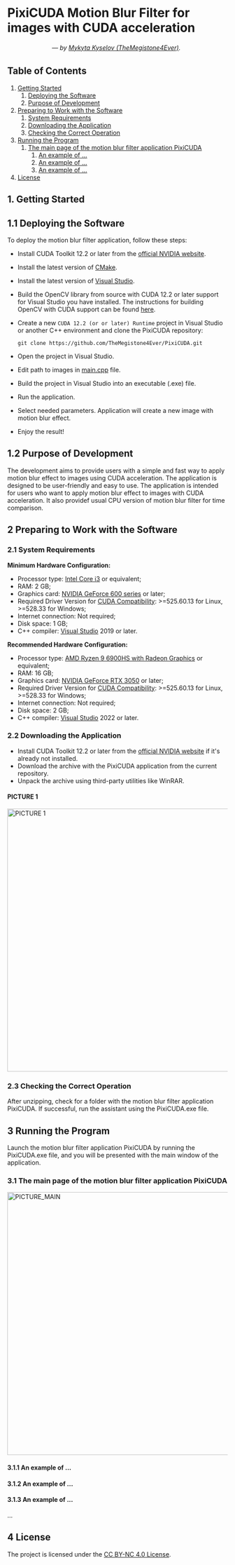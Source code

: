 # PixiCUDA Motion Blur Filter for images with CUDA acceleration
###### &emsp;&emsp;&emsp;&emsp;&emsp;&emsp;&emsp; — by [Mykyta Kyselov (TheMegistone4Ever)](https://github.com/TheMegistone4Ever).

## Table of Contents

1. [Getting Started](#1-getting-started)
   1. [Deploying the Software](#11-deploying-the-software)
   2. [Purpose of Development](#12-purpose-of-development)
2. [Preparing to Work with the Software](#2-preparing-to-work-with-the-software)
   1. [System Requirements](#21-system-requirements)
   2. [Downloading the Application](#22-downloading-the-application)
   3. [Checking the Correct Operation](#23-checking-the-correct-operation)
3. [Running the Program](#3-running-the-program)
   1. [The main page of the motion blur filter application PixiCUDA](#31-the-main-page-of-the-motion-blur-filter-application-pixicuda)
	  1. [An example of ...](#311-an-example-of-)
	  2. [An example of ...](#312-an-example-of-)
	  3. [An example of ...](#313-an-example-of-)
4. [License](#4-license)

## 1. Getting Started

## 1.1 Deploying the Software

To deploy the motion blur filter application, follow these steps:

- Install CUDA Toolkit 12.2 or later from the [official NVIDIA website](https://developer.nvidia.com/cuda-downloads).
- Install the latest version of [CMake](https://cmake.org/download/).
- Install the latest version of [Visual Studio](https://visualstudio.microsoft.com/).										
- Build the OpenCV library from source with CUDA 12.2 or later support for Visual Studio you have installed. The instructions for
  building OpenCV with CUDA support can be found [here](https://docs.opencv.org/master/d6/d15/tutorial_building_tegra_cuda.html).
- Create a new `CUDA 12.2 (or or later) Runtime` project in Visual Studio or another C++ environment and clone the PixiCUDA repository:

  `git clone https://github.com/TheMegistone4Ever/PixiCUDA.git`

- Open the project in Visual Studio.
- Edit path to images in [main.cpp](PixiCUDA\src\main.cpp) file.
- Build the project in Visual Studio into an executable (.exe) file.
- Run the application.														
- Select needed parameters. Application will create a new image with motion blur effect.
- Enjoy the result!

## 1.2 Purpose of Development

The development aims to provide users with a simple and fast way to apply motion blur effect to images using CUDA acceleration. The
application is designed to be user-friendly and easy to use. The application is intended for users who want to apply motion blur
effect to images with CUDA acceleration. It also providef usual CPU version of motion blur filter for time comparison.

## 2 Preparing to Work with the Software

### 2.1 System Requirements

**Minimum Hardware Configuration:**
- Processor type: [Intel Core i3](https://www.intel.com/content/www/us/en/products/details/processors/core/i3.html) or equivalent;
- RAM: 2 GB;
- Graphics card: [NVIDIA GeForce 600 series](https://www.nvidia.com/download/driverResults.aspx/218807/en-us) or later;
- Required Driver Version for [CUDA Compatibility](https://docs.nvidia.com/deploy/cuda-compatibility/index.html): >=525.60.13 for
  Linux, >=528.33 for Windows;
- Internet connection: Not required;
- Disk space: 1 GB;
- C++ compiler: [Visual Studio](https://visualstudio.microsoft.com) 2019 or later.

**Recommended Hardware Configuration:**
- Processor type: [AMD Ryzen 9 6900HS with Radeon Graphics](https://nanoreview.net/en/cpu/amd-ryzen-9-6900hs) or equivalent;
- RAM: 16 GB;
- Graphics card: [NVIDIA GeForce RTX 3050](https://www.nvidia.com/ru-ru/geforce/graphics-cards/30-series/rtx-3050) or later;
- Required Driver Version for [CUDA Compatibility](https://docs.nvidia.com/deploy/cuda-compatibility/index.html): >=525.60.13 for
  Linux, >=528.33 for Windows;
- Internet connection: Not required;
- Disk space: 2 GB;
- C++ compiler: [Visual Studio](https://visualstudio.microsoft.com) 2022 or later.

### 2.2 Downloading the Application

- Install CUDA Toolkit 12.2 or later from the [official NVIDIA website](https://developer.nvidia.com/cuda-downloads) if
  it's already not installed.
- Download the archive with the PixiCUDA application from the current repository.
- Unpack the archive using third-party utilities like WinRAR.

#### PICTURE 1

<img src="git_images/..." alt="PICTURE 1" width="600"/>

### 2.3 Checking the Correct Operation

After unzipping, check for a folder with the motion blur filter application PixiCUDA. If successful, run the assistant
using the PixiCUDA.exe file.

## 3 Running the Program

Launch the motion blur filter application PixiCUDA by running the PixiCUDA.exe file, and you will be presented with the
main window of the application.

### 3.1 The main page of the motion blur filter application PixiCUDA

<img src="git_images/..." alt="PICTURE_MAIN" width="600"/>

#### 3.1.1 An example of ...

#### 3.1.2 An example of ...

#### 3.1.3 An example of ...

...

## 4 License

The project is licensed under the [CC BY-NC 4.0 License](LICENSE.md).
